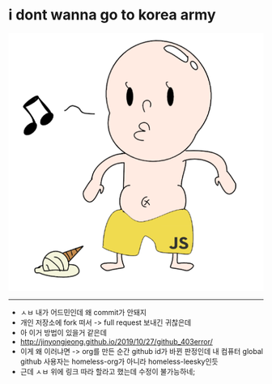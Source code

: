 # i dont wanna go to korea army

<img src="./vanillaJS.png" />

<hr>

* ㅅㅂ 내가 어드민인데 왜 commit가 안돼지
* 개인 저장소에 fork 떠서 -> full request 보내긴 귀찮은데
* 아 이거 방법이 있을거 같은데
* http://jinyongjeong.github.io/2019/10/27/github_403error/
* 이게 왜 이러냐면 -> org를 만든 순간 github id가 바뀐 판정인데 내 컴퓨터 global github 사용자는 homeless-org가 아니라 homeless-leesky인듯
* 근데 ㅅㅂ 위에 링크 따라 할라고 했는데 수정이 불가능하네;
